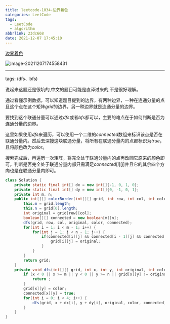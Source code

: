 ```yaml
---
title: leetcode-1034-边界着色
categories: LeetCode
tags:
  - LeetCode
  - algorithm
abbrlink: 23dc668
date: 2021-12-07 17:45:10
---
```


[边界着色](https://leetcode-cn.com/problems/coloring-a-border/)

![image-20211207174558431](https://gitee.com/cao_ziqiang/img/raw/master/20211207174558.png)

<hr/>

tags: (dfs、bfs)

说起来这题还是很坑的,中文的题目可能是直译过来的,不是很好理解。

通过看懂示例数据，可以知道题目提到的边界，有两种边界，一种在连通分量的点且这个点在这个矩阵$grid$的边界，另一种边界就是连通分量的边界。

要找到这个联通分量可以通过$dfs$或者$bfs$都可以，主要的难点在于如何判断是否为连通分量的边界。

这里如果使用$dfs$来遍历，可以使用一个二维的$connected$数组来标识该点是否在联通分量内。然后去深搜这块联通分量，将所有在联通分量内的点都标识为$true$，且将颜色改为$color$。

搜索完成后，再遍历一次矩阵，将完全处于联通分量内的点再改回它原来的颜色即可。判断是否完全处于联通分量内部只需满足$connected[i][j]$并且它的其余四个方向也是在联通分量内即可。

```java
class Solution {
    private static final int[] dx = new int[]{-1, 0, 1, 0};
    private static final int[] dy = new int[]{0, -1, 0, 1};
    private int m, n;
    public int[][] colorBorder(int[][] grid, int row, int col, int color) {
        this.m = grid.length;
        this.n = grid[0].length;
        int original = grid[row][col];
        boolean[][] connected = new boolean[m][n];
        dfs(grid, row, col, original, color, connected);
        for(int i = 1; i < m - 1; i++) {
            for(int j = 1; j < n - 1; j++) {
                if(connected[i][j] && connected[i - 1][j] && connected[i + 1][j] && connected[i][j - 1] && connected[i][j + 1]) {
                    grid[i][j] = original;
                }
            }
        }
        return grid;
    }
    private void dfs(int[][] grid, int x, int y, int original, int color, boolean[][] connected) {
        if (x < 0 || x >= m || y < 0 || y >= n || grid[x][y] != original || connected[x][y]) {
            return ;
        }
        grid[x][y] = color;
        connected[x][y] = true;
        for(int i = 0; i < 4; i++) {
            dfs(grid, x + dx[i], y + dy[i], original, color, connected);
        }
    }
}
```

